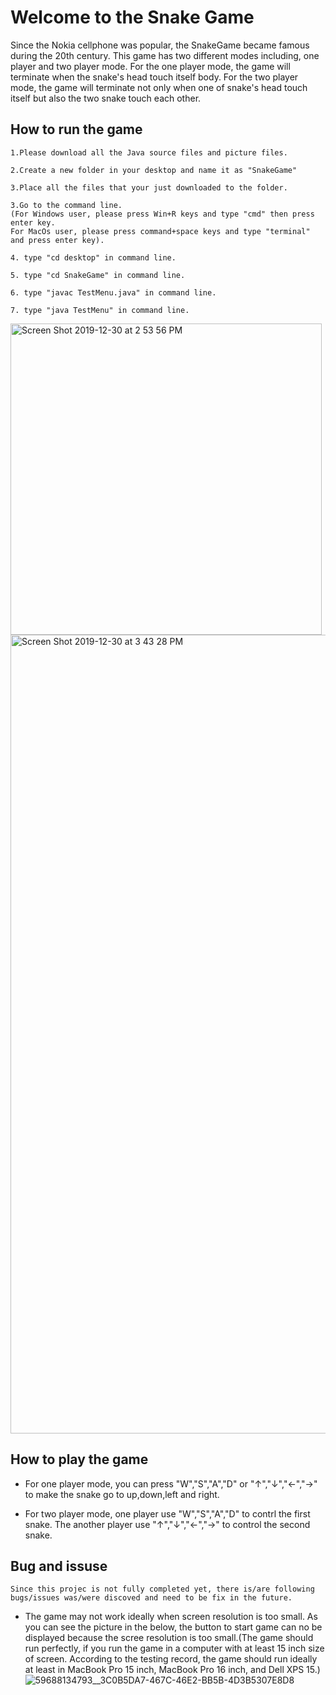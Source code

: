 # Welcome to the Snake Game
Since the Nokia cellphone was popular, the SnakeGame became famous during the 20th century. 
This game has two different modes including, one player and two player mode. 
For the one player mode, the game will terminate when the snake's head touch itself body. 
For the two player mode, the game will terminate not only when one of snake's head touch itself but also the two snake touch each other.

## How to run the game

    1.Please download all the Java source files and picture files. 
    
    2.Create a new folder in your desktop and name it as "SnakeGame"
    
    3.Place all the files that your just downloaded to the folder.
    
    3.Go to the command line. 
    (For Windows user, please press Win+R keys and type "cmd" then press enter key. 
    For MacOs user, please press command+space keys and type "terminal" and press enter key).
    
    4. type "cd desktop" in command line.
    
    5. type "cd SnakeGame" in command line.
    
    6. type "javac TestMenu.java" in command line.
    
    7. type "java TestMenu" in command line.
    
<img width="498" alt="Screen Shot 2019-12-30 at 2 53 56 PM" src="https://user-images.githubusercontent.com/25276186/71603988-5abe9080-2b14-11ea-93df-dc18584d00db.png">
<img width="1278" alt="Screen Shot 2019-12-30 at 3 43 28 PM" src="https://user-images.githubusercontent.com/25276186/71605087-3f0ab880-2b1b-11ea-8930-76b86ed1a021.png">

## How to play the game

- For one player mode, you can press "W","S","A","D" or "↑","↓","←","→" to make the snake go to up,down,left and right.

- For two player mode, one player use "W","S","A","D" to contrl the first snake. The another player use "↑","↓","←","→" to control the second snake. 
  

## Bug and issuse
    Since this projec is not fully completed yet, there is/are following bugs/issues was/were discoved and need to be fix in the future.
   
- The game may not work ideally when screen resolution is too small. As you can see the picture in the below, the button to start game can no be displayed because the scree resolution is too small.(The game should run perfectly, if you run the game in a computer with at least 15 inch size of screen. According to the testing record, the game should run ideally at least in MacBook Pro 15 inch, MacBook Pro 16 inch, and Dell XPS 15.)
![59688134793__3C0B5DA7-467C-46E2-BB5B-4D3B5307E8D8](https://user-images.githubusercontent.com/25276186/71610322-cd476480-2b44-11ea-8709-9783b3c5a479.jpeg)



